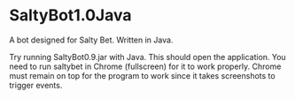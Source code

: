 # SaltyBot1.0Java
A bot designed for Salty Bet. Written in Java.


Try running SaltyBot0.9.jar with Java. This should open the application.
You need to run saltybet in Chrome (fullscreen) for it to work properly. Chrome must remain on top for the program to work since
it takes screenshots to trigger events.
